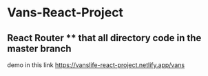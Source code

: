 # Vans-React-Project
React Router 
** that all directory code in the master branch
-------------
demo in this link
https://vanslife-react-project.netlify.app/vans
